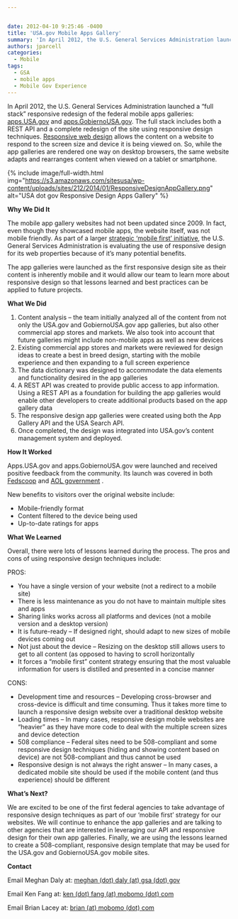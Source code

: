 ```yaml
---


date: 2012-04-10 9:25:46 -0400
title: 'USA.gov Mobile Apps Gallery'
summary: 'In April 2012, the U.S. General Services Administration launched a &amp;#8220;full stack&amp;#8221; responsive redesign of the federal mobile apps galleries\: apps.USA.gov and apps.GobiernoUSA.gov. The full stack includes both a REST API and a complete redesign of the site using responsive design techniques. Responsive web design allows the content on a website to respond to the'
authors: jparcell
categories:
  - Mobile
tags:
  - GSA
  - mobile apps
  - Mobile Gov Experience
---
```


In April 2012, the U.S. General Services Administration launched a &#8220;full stack&#8221; responsive redesign of the federal mobile apps galleries: <a href="http://apps.usa.gov/" rel="nofollow">apps.USA.gov</a> and <a href="http://apps.gobiernousa.gov/" rel="nofollow">apps.GobiernoUSA.gov</a>. The full stack includes both a REST API and a complete redesign of the site using responsive design techniques. [Responsive web design](http://mobilegovwiki.howto.gov/Responsive+Design) allows the content on a website to respond to the screen size and device it is being viewed on. So, while the app galleries are rendered one way on desktop browsers, the same website adapts and rearranges content when viewed on a tablet or smartphone.

{% include image/full-width.html img="https://s3.amazonaws.com/sitesusa/wp-content/uploads/sites/212/2014/01/ResponsiveDesignAppGallery.png" alt="USA dot gov Responsive Design Apps Gallery" %}


**Why We Did It**

The mobile app gallery websites had not been updated since 2009. In fact, even though they showcased mobile apps, the website itself, was not mobile friendly. As part of a larger [strategic &#8216;mobile first&#8217; initiative](http://mobilegovwiki.howto.gov/Mobile+First), the U.S. General Services Administration is evaluating the use of responsive design for its web properties because of it&#8217;s many potential benefits.

The app galleries were launched as the first responsive design site as their content is inherently mobile and it would allow our team to learn more about responsive design so that lessons learned and best practices can be applied to future projects.

**What We Did**

  1. Content analysis &#8211; the team initially analyzed all of the content from not only the USA.gov and GobiernoUSA.gov app galleries, but also other commercial app stores and markets. We also took into account that future galleries might include non-mobile apps as well as new devices
  2. Existing commercial app stores and markets were reviewed for design ideas to create a best in breed design, starting with the mobile experience and then expanding to a full screen experience
  3. The data dictionary was designed to accommodate the data elements and functionality desired in the app galleries
  4. A REST API was created to provide public access to app information. Using a REST API as a foundation for building the app galleries would enable other developers to create additional products based on the app gallery data
  5. The responsive design app galleries were created using both the App Gallery API and the USA Search API.
  6. Once completed, the design was integrated into USA.gov’s content management system and deployed.

**How It Worked**

Apps.USA.gov and apps.GobiernoUSA.gov were launched and received positive feedback from the community. Its launch was covered in both <a href="http://fedscoop.com/responsivegov-gsa-redesigns-app-store/" rel="nofollow">Fedscoop</a> and <a href="http://gov.aol.com/2012/05/03/gsa-hits-refresh-button-on-mobile-apps-galleries/" rel="nofollow">AOL government</a> .

New benefits to visitors over the original website include:

  * Mobile-friendly format
  * Content filtered to the device being used
  * Up-to-date ratings for apps

**What We Learned**

Overall, there were lots of lessons learned during the process. The pros and cons of using responsive design techniques include:

PROS:

  * You have a single version of your website (not a redirect to a mobile site)
  * There is less maintenance as you do not have to maintain multiple sites and apps
  * Sharing links works across all platforms and devices (not a mobile version and a desktop version)
  * It is future-ready – If designed right, should adapt to new sizes of mobile devices coming out
  * Not just about the device – Resizing on the desktop still allows users to get to all content (as opposed to having to scroll horizontally
  * It forces a “mobile first” content strategy ensuring that the most valuable information for users is distilled and presented in a concise manner

CONS:

  * Development time and resources – Developing cross-browser and cross-device is difficult and time consuming. Thus it takes more time to launch a responsive design website over a traditional desktop website
  * Loading times – In many cases, responsive design mobile websites are “heavier” as they have more code to deal with the multiple screen sizes and device detection
  * 508 compliance – Federal sites need to be 508-compliant and some responsive design techniques (hiding and showing content based on device) are not 508-compliant and thus cannot be used
  * Responsive design is not always the right answer – In many cases, a dedicated mobile site should be used if the mobile content (and thus experience) should be different

**What&#8217;s Next?**

We are excited to be one of the first federal agencies to take advantage of responsive design techniques as part of our ‘mobile first’ strategy for our websites. We will continue to enhance the app galleries and are talking to other agencies that are interested in leveraging our API and responsive design for their own app galleries. Finally, we are using the lessons learned to create a 508-compliant, responsive design template that may be used for the USA.gov and GobiernoUSA.gov mobile sites.

**Contact**

Email Meghan Daly at: <a href="mailto:meghan.daly@gsa.gov" rel="nofollow">meghan (dot) daly (at) gsa (dot) gov</a>
  
Email Ken Fang at: <a href="mailto:ken.fang@mobomo.com" rel="nofollow">ken (dot) fang (at) mobomo (dot) com</a>
  
Email Brian Lacey at: <a href="mailto:brian@mobomo.com" rel="nofollow">brian (at) mobomo (dot) com</a>